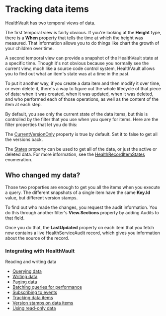 Tracking data items
===================

HealthVault has two temporal views of data.

The first temporal view is fairly obvious. If you're looking at the **Height** type, there is a **When** property that tells the time at which the height was measured. That information allows you to do things like chart the growth of your children over time.

A second temporal view can provide a snapshot of the HealthVault state at a specific time. Though it's not obvious because you normally see the current view, much like a source code control system, HealthVault allows you to find out what an item's state was at a time in the past.

To put it another way, if you create a data item and then modify it over time, or even delete it, there's a way to figure out the whole lifecycle of that piece of data: when it was created, when it was updated, when it was deleted, and who performed each of those operations, as well as the content of the item at each step.

By default, you see only the current state of the data items, but this is controlled by the filter that you use when you query for items. Here are the filter properties that let you do this:

The [CurrentVersionOnly](https://msdn.microsoft.com/en-US/library/microsoft.health.healthrecordfilter.currentversiononly.aspx) property is true by default. Set it to false to get all the versions back.

The [States](https://msdn.microsoft.com/en-US/library/microsoft.health.healthrecordfilter.states.aspx) property can be used to get all of the data, or just the active or deleted data. For more information, see the [HealthRecordItemStates](https://msdn.microsoft.com/en-US/library/microsoft.health.healthrecorditemstates.aspx) enumeration.

Who changed my data?
--------------------

Those two properties are enough to get you all the items when you execute a query. The different snapshots of a single item have the same **Key.Id** value, but different version stamps.

To find out who made the changes, you request the audit information. You do this through another filter's **View.Sections** property by adding Audits to that field.

Once you do that, the **LastUpdated** property on each item that you fetch now contains a live HealthServiceAudit record, which gives you information about the source of the record.

### Integrating with HealthVault

Reading and writing data

-   <a href="querying-data.md" id="RightRailLinkListSection_14031_7">Querying data</a>
-   <a href="writing-data.md" id="RightRailLinkListSection_14031_8">Writing data</a>
-   <a href="paging-data.md" id="RightRailLinkListSection_14031_9">Paging data</a>
-   <a href="batching-queries.md" id="RightRailLinkListSection_14031_10">Batching queries for performance</a>
-   <a href="subscribing-to-events.md" id="RightRailLinkListSection_14031_11">Subscribing to events</a>
-   <a href="tracking-data-items.md" id="RightRailLinkListSection_14031_12">Tracking data items</a>
-   <a href="version-stamps.md" id="RightRailLinkListSection_14031_13">Version stamps on data items</a>
-   <a href="read-only-data.md" id="RightRailLinkListSection_14031_14">Using read-only data</a>

